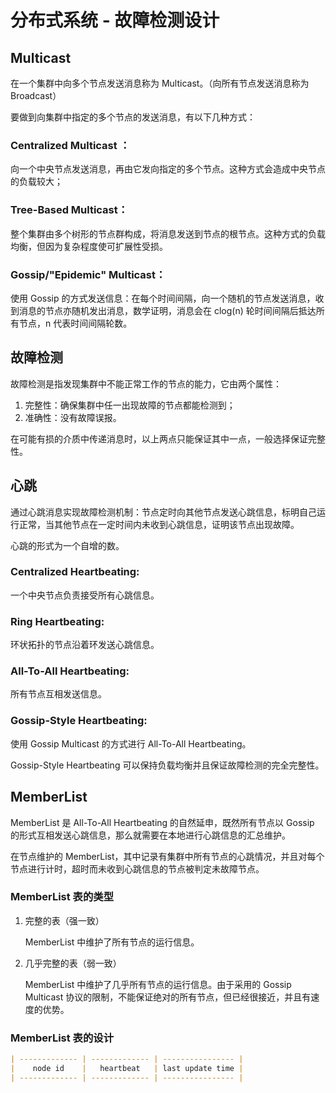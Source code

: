 # 分布式系统 - 故障检测设计

## Multicast

在一个集群中向多个节点发送消息称为 Multicast。（向所有节点发送消息称为 Broadcast）

要做到向集群中指定的多个节点的发送消息，有以下几种方式：

### Centralized Multicast ：

向一个中央节点发送消息，再由它发向指定的多个节点。这种方式会造成中央节点的负载较大；

### Tree-Based Multicast： 

整个集群由多个树形的节点群构成，将消息发送到节点的根节点。这种方式的负载均衡，但因为复杂程度使可扩展性受损。

### Gossip/"Epidemic" Multicast：

使用 Gossip 的方式发送信息：在每个时间间隔，向一个随机的节点发送消息，收到消息的节点亦随机发出消息，数学证明，消息会在 clog(n) 轮时间间隔后抵达所有节点，n 代表时间间隔轮数。

## 故障检测

故障检测是指发现集群中不能正常工作的节点的能力，它由两个属性：

1. 完整性：确保集群中任一出现故障的节点都能检测到；
2. 准确性：没有故障误报。

在可能有损的介质中传递消息时，以上两点只能保证其中一点，一般选择保证完整性。

## 心跳

通过心跳消息实现故障检测机制：节点定时向其他节点发送心跳信息，标明自己运行正常，当其他节点在一定时间内未收到心跳信息，证明该节点出现故障。

心跳的形式为一个自增的数。

### Centralized Heartbeating:

一个中央节点负责接受所有心跳信息。

### Ring Heartbeating:

环状拓扑的节点沿着环发送心跳信息。

### All-To-All Heartbeating:

所有节点互相发送信息。

### Gossip-Style Heartbeating: 

使用 Gossip Multicast 的方式进行 All-To-All Heartbeating。

Gossip-Style Heartbeating 可以保持负载均衡并且保证故障检测的完全完整性。

## MemberList

MemberList 是 All-To-All Heartbeating 的自然延申，既然所有节点以 Gossip 的形式互相发送心跳信息，那么就需要在本地进行心跳信息的汇总维护。

在节点维护的 MemberList，其中记录有集群中所有节点的心跳情况，并且对每个节点进行计时，超时而未收到心跳信息的节点被判定未故障节点。

### MemberList 表的类型

1. 完整的表（强一致）

   MemberList 中维护了所有节点的运行信息。

2. 几乎完整的表（弱一致）

   MemberList 中维护了几乎所有节点的运行信息。由于采用的 Gossip Multicast 协议的限制，不能保证绝对的所有节点，但已经很接近，并且有速度的优势。

### MemberList 表的设计

``` markdown
| ------------- | ------------- | ---------------- |
|    node id    |   heartbeat   | last update time |
| ------------- | ------------- | ---------------- |
```

